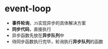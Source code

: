 # event-loop #

- **事件轮询**，`JS`实现异步的具体解决方案
- **同步代码**，直接执行
- 异步函数先放在**异步队列**中
- 待同步函数执行完毕，轮询执行**异步队列**的函数



